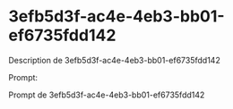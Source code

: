 # 3efb5d3f-ac4e-4eb3-bb01-ef6735fdd142

Description de 3efb5d3f-ac4e-4eb3-bb01-ef6735fdd142

Prompt:

Prompt de 3efb5d3f-ac4e-4eb3-bb01-ef6735fdd142